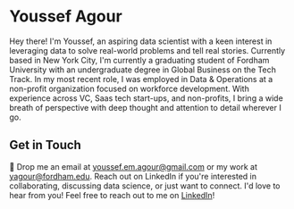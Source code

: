 # Youssef Agour

Hey there! I'm Youssef, an aspiring data scientist with a keen interest in leveraging data to solve real-world problems and tell real stories. Currently based in New York City, I'm currently a graduating student of Fordham University with an undergraduate degree in Global Business on the Tech Track. In my most recent role, I was employed in Data & Operations at a non-profit organization focused on workforce development. With experience across VC, Saas tech start-ups, and non-profits, I bring a wide breath of perspective with deep thought and attention to detail wherever I go.

## Get in Touch

📧 Drop me an email at youssef.em.agour@gmail.com or my work at yagour@fordham.edu. Reach out on LinkedIn if you're interested in collaborating, discussing data science, or just want to connect. I'd love to hear from you!
Feel free to reach out to me on [LinkedIn](https://www.linkedin.com/in/youssef-agour/)!
